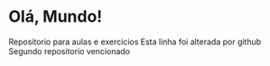 # Olá, Mundo!
Repositorio para aulas e exercicios
Esta linha foi alterada por github
 Segundo repositorio vencionado
